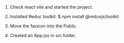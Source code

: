 1. Check react vite and started the project.

2. Installed Reduc toolkit: $ npm install @reduxjs/toolkit

3. Move the favicon into the Public

4. Created an App.jsx in src folder.
